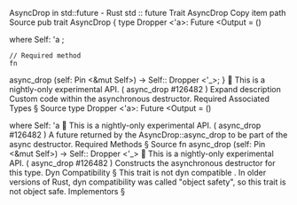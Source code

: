 AsyncDrop in std::future - Rust
std
::
future
Trait
AsyncDrop
Copy item path
Source
pub trait AsyncDrop {
    type
Dropper
<'a>:
Future
<Output =
()
>
where Self: 'a
;

    // Required method
    fn
async_drop
(self:
Pin
<&mut Self>) -> Self::
Dropper
<'_>;
}
🔬
This is a nightly-only experimental API. (
async_drop
#126482
)
Expand description
Custom code within the asynchronous destructor.
Required Associated Types
§
Source
type
Dropper
<'a>:
Future
<Output =
()
>
where
    Self: 'a
🔬
This is a nightly-only experimental API. (
async_drop
#126482
)
A future returned by the
AsyncDrop::async_drop
to be part
of the async destructor.
Required Methods
§
Source
fn
async_drop
(self:
Pin
<&mut Self>) -> Self::
Dropper
<'_>
🔬
This is a nightly-only experimental API. (
async_drop
#126482
)
Constructs the asynchronous destructor for this type.
Dyn Compatibility
§
This trait is
not
dyn compatible
.
In older versions of Rust, dyn compatibility was called "object safety", so this trait is not object safe.
Implementors
§
